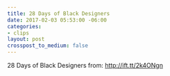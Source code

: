 ```yaml
---
title: 28 Days of Black Designers
date: 2017-02-03 05:53:00 -06:00
categories:
- clips
layout: post
crosspost_to_medium: false
---
```


28 Days of Black Designers
from: http://ift.tt/2k4ONgn